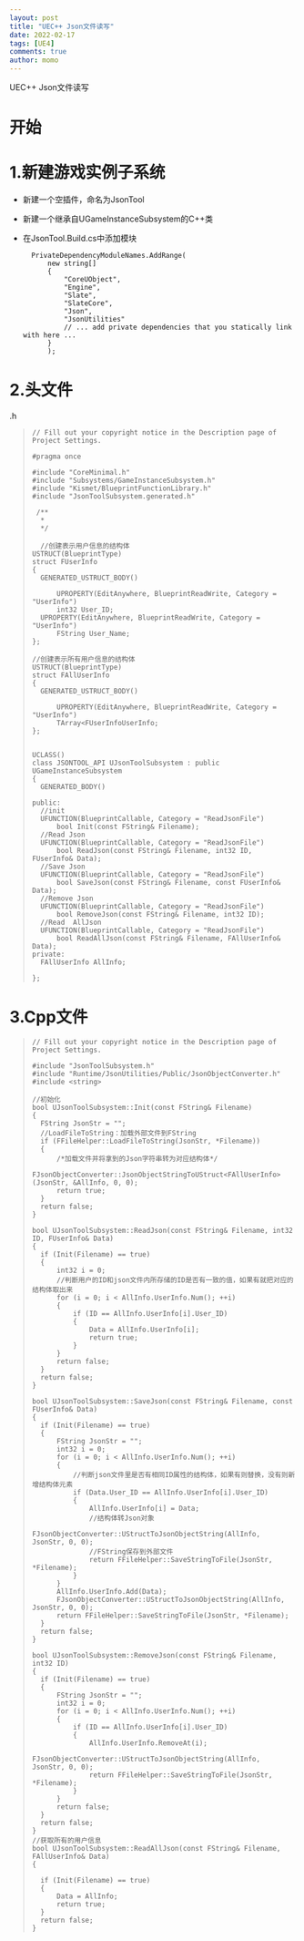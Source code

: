 ```yaml
---
layout: post
title: "UEC++ Json文件读写"
date: 2022-02-17
tags: [UE4]
comments: true
author: momo
---
```


UEC++ Json文件读写

<!-- more -->
# 开始 #


# 1.新建游戏实例子系统 #

- 新建一个空插件，命名为JsonTool
- 新建一个继承自UGameInstanceSubsystem的C++类
- 在JsonTool.Build.cs中添加模块

        PrivateDependencyModuleNames.AddRange(
            new string[]
            {
                "CoreUObject",
                "Engine",
                "Slate",
                "SlateCore",
                "Json",
                "JsonUtilities"
				// ... add private dependencies that you statically link with here ...	
			}
            );


# 2.头文件 #
.h
>     
>     // Fill out your copyright notice in the Description page of Project Settings.
>     
>     #pragma once
>     
>     #include "CoreMinimal.h"
>     #include "Subsystems/GameInstanceSubsystem.h"
>     #include "Kismet/BlueprintFunctionLibrary.h"
>     #include "JsonToolSubsystem.generated.h"
>     
>      /**
>       *
>       */
>     
>       //创建表示用户信息的结构体
>     USTRUCT(BlueprintType)
>     struct FUserInfo
>     {
>     	GENERATED_USTRUCT_BODY()
>     
>     		UPROPERTY(EditAnywhere, BlueprintReadWrite, Category = "UserInfo")
>     		int32 User_ID;
>     	UPROPERTY(EditAnywhere, BlueprintReadWrite, Category = "UserInfo")
>     		FString User_Name;
>     };
>     
>     //创建表示所有用户信息的结构体
>     USTRUCT(BlueprintType)
>     struct FAllUserInfo
>     {
>     	GENERATED_USTRUCT_BODY()
>     
>     		UPROPERTY(EditAnywhere, BlueprintReadWrite, Category = "UserInfo")
>     		TArray<FUserInfoUserInfo;
>     };
>     
>     
>     UCLASS()
>     class JSONTOOL_API UJsonToolSubsystem : public UGameInstanceSubsystem
>     {
>     	GENERATED_BODY()
>     
>     public:
>     	//init
>     	UFUNCTION(BlueprintCallable, Category = "ReadJsonFile")
>     		bool Init(const FString& Filename);
>     	//Read Json
>     	UFUNCTION(BlueprintCallable, Category = "ReadJsonFile")
>     		bool ReadJson(const FString& Filename, int32 ID, FUserInfo& Data);
>     	//Save Json
>     	UFUNCTION(BlueprintCallable, Category = "ReadJsonFile")
>     		bool SaveJson(const FString& Filename, const FUserInfo& Data);
>     	//Remove Json 
>     	UFUNCTION(BlueprintCallable, Category = "ReadJsonFile")
>     		bool RemoveJson(const FString& Filename, int32 ID);
>     	//Read  AllJson
>     	UFUNCTION(BlueprintCallable, Category = "ReadJsonFile")
>     		bool ReadAllJson(const FString& Filename, FAllUserInfo& Data);
>     private:
>     	FAllUserInfo AllInfo;
>     
>     };


# 3.Cpp文件 #

>     // Fill out your copyright notice in the Description page of Project Settings.
>     
>     #include "JsonToolSubsystem.h"
>     #include "Runtime/JsonUtilities/Public/JsonObjectConverter.h"
>     #include <string>
>     
>     //初始化
>     bool UJsonToolSubsystem::Init(const FString& Filename)
>     {
>     	FString JsonStr = "";
>     	//LoadFileToString：加载外部文件到FString
>     	if (FFileHelper::LoadFileToString(JsonStr, *Filename))
>     	{
>     		/*加载文件并将拿到的Json字符串转为对应结构体*/
>     		FJsonObjectConverter::JsonObjectStringToUStruct<FAllUserInfo>(JsonStr, &AllInfo, 0, 0);
>     		return true;
>     	}
>     	return false;
>     }
>     
>     bool UJsonToolSubsystem::ReadJson(const FString& Filename, int32 ID, FUserInfo& Data)
>     {
>     	if (Init(Filename) == true)
>     	{
>     		int32 i = 0;
>     		//判断用户的ID和json文件内所存储的ID是否有一致的值，如果有就把对应的结构体取出来
>     		for (i = 0; i < AllInfo.UserInfo.Num(); ++i)
>     		{
>     			if (ID == AllInfo.UserInfo[i].User_ID)
>     			{
>     				Data = AllInfo.UserInfo[i];
>     				return true;
>     			}
>     		}
>     		return false;
>     	}
>     	return false;
>     }
>     
>     bool UJsonToolSubsystem::SaveJson(const FString& Filename, const FUserInfo& Data)
>     {
>     	if (Init(Filename) == true)
>     	{
>     		FString JsonStr = "";
>     		int32 i = 0;
>     		for (i = 0; i < AllInfo.UserInfo.Num(); ++i)
>     		{
>     			//判断json文件里是否有相同ID属性的结构体，如果有则替换，没有则新增结构体元素
>     			if (Data.User_ID == AllInfo.UserInfo[i].User_ID)
>     			{
>     				AllInfo.UserInfo[i] = Data;
>     				//结构体转Json对象
>     				FJsonObjectConverter::UStructToJsonObjectString(AllInfo, JsonStr, 0, 0);
>     				//FString保存到外部文件
>     				return FFileHelper::SaveStringToFile(JsonStr, *Filename);
>     			}
>     		}
>     		AllInfo.UserInfo.Add(Data);
>     		FJsonObjectConverter::UStructToJsonObjectString(AllInfo, JsonStr, 0, 0);
>     		return FFileHelper::SaveStringToFile(JsonStr, *Filename);
>     	}
>     	return false;
>     }
>     
>     bool UJsonToolSubsystem::RemoveJson(const FString& Filename, int32 ID)
>     {
>     	if (Init(Filename) == true)
>     	{
>     		FString JsonStr = "";
>     		int32 i = 0;
>     		for (i = 0; i < AllInfo.UserInfo.Num(); ++i)
>     		{
>     			if (ID == AllInfo.UserInfo[i].User_ID)
>     			{
>     				AllInfo.UserInfo.RemoveAt(i);
>     				FJsonObjectConverter::UStructToJsonObjectString(AllInfo, JsonStr, 0, 0);
>     				return FFileHelper::SaveStringToFile(JsonStr, *Filename);
>     			}
>     		}
>     		return false;
>     	}
>     	return false;
>     }
>     //获取所有的用户信息
>     bool UJsonToolSubsystem::ReadAllJson(const FString& Filename, FAllUserInfo& Data)
>     {
>     
>     	if (Init(Filename) == true)
>     	{
>     		Data = AllInfo;
>     		return true;
>     	}
>     	return false;
>     }
>     